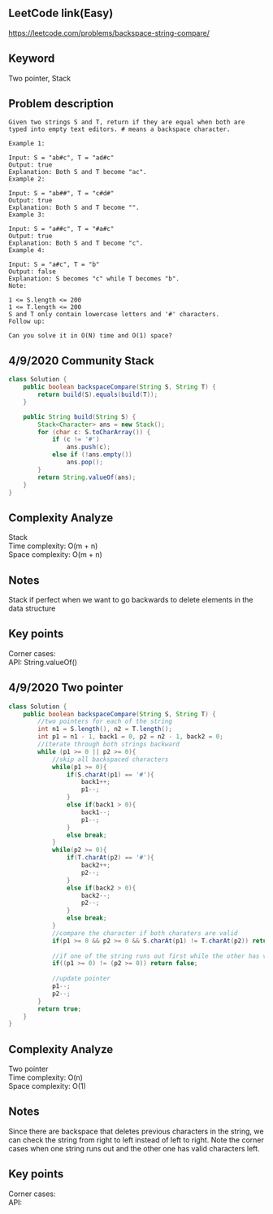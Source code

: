 ## LeetCode link(Easy)
https://leetcode.com/problems/backspace-string-compare/

## Keyword
Two pointer, Stack

## Problem description
```
Given two strings S and T, return if they are equal when both are typed into empty text editors. # means a backspace character.

Example 1:

Input: S = "ab#c", T = "ad#c"
Output: true
Explanation: Both S and T become "ac".
Example 2:

Input: S = "ab##", T = "c#d#"
Output: true
Explanation: Both S and T become "".
Example 3:

Input: S = "a##c", T = "#a#c"
Output: true
Explanation: Both S and T become "c".
Example 4:

Input: S = "a#c", T = "b"
Output: false
Explanation: S becomes "c" while T becomes "b".
Note:

1 <= S.length <= 200
1 <= T.length <= 200
S and T only contain lowercase letters and '#' characters.
Follow up:

Can you solve it in O(N) time and O(1) space?
```
## 4/9/2020 Community Stack

```java
class Solution {
    public boolean backspaceCompare(String S, String T) {
        return build(S).equals(build(T));
    }

    public String build(String S) {
        Stack<Character> ans = new Stack();
        for (char c: S.toCharArray()) {
            if (c != '#')
                ans.push(c);
            else if (!ans.empty())
                ans.pop();
        }
        return String.valueOf(ans);
    }
}
```

## Complexity Analyze
Stack\
Time complexity: O(m + n)\
Space complexity: O(m + n)

## Notes
Stack if perfect when we want to go backwards to delete elements in the data structure

## Key points
Corner cases: \
API: String.valueOf()

## 4/9/2020 Two pointer

```java
class Solution {
    public boolean backspaceCompare(String S, String T) {
        //two pointers for each of the string
        int n1 = S.length(), n2 = T.length();
        int p1 = n1 - 1, back1 = 0, p2 = n2 - 1, back2 = 0;
        //iterate through both strings backward
        while (p1 >= 0 || p2 >= 0){
            //skip all backspaced characters
            while(p1 >= 0){
                if(S.charAt(p1) == '#'){
                    back1++;
                    p1--;
                }
                else if(back1 > 0){
                    back1--;
                    p1--;
                }
                else break;
            }
            while(p2 >= 0){
                if(T.charAt(p2) == '#'){
                    back2++;
                    p2--;
                }
                else if(back2 > 0){
                    back2--;
                    p2--;
                }
                else break;
            }
            //compare the character if both charaters are valid
            if(p1 >= 0 && p2 >= 0 && S.charAt(p1) != T.charAt(p2)) return false;
            
            //if one of the string runs out first while the other has valid character left
            if((p1 >= 0) != (p2 >= 0)) return false;
            
            //update pointer
            p1--;
            p2--;
        }
        return true;
    }
}
```

## Complexity Analyze
Two pointer\
Time complexity: O(n)\
Space complexity: O(1)

## Notes
Since there are backspace that deletes previous characters in the string, we can check the string from right to left instead of left to right. Note the corner cases when one string runs out and the other one has valid characters left.

## Key points
Corner cases: \
API: 